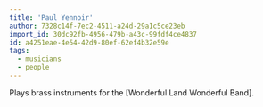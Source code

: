 ```yaml
---
title: 'Paul Yennoir'
author: 7328c14f-7ec2-4511-a24d-29a1c5ce23eb
import_id: 30dc92fb-4956-479b-a43c-99fdf4ce4837
id: a4251eae-4e54-42d9-80ef-62ef4b32e59e
tags:
  - musicians
  - people
---
```

Plays brass instruments for the [Wonderful Land Wonderful Band].